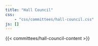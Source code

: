 ```yaml
---
title: "Hall Council"
css: 
    - "css/committees/hall-council.css"
js: []
---
```

<!-- I'm giving Hall Council special treatment so I'm not employing the single.html layout for this page -->

{{< committees/hall-council-content >}}
